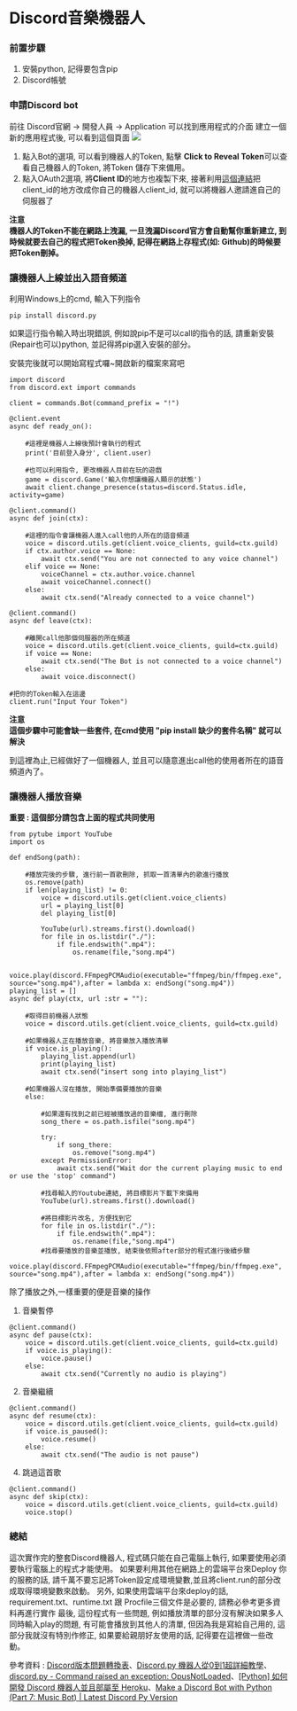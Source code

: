 # Discord音樂機器人

### 前置步驟
1. 安裝python, 記得要包含pip
2. Discord帳號

### 申請Discord bot
前往 Discord官網 -> 開發人員 -> Application 可以找到應用程式的介面
建立一個新的應用程式後, 可以看到這個頁面
![](https://i.imgur.com/Qr1DDVH.png)
1. 點入Bot的選項, 可以看到機器人的Token, 點擊 **Click to Reveal Token**可以查看自己機器人的Token, 將Token 儲存下來備用。
2. 點入OAuth2選項, 將**Client ID**的地方也複製下來, 接著利用[這個連結](https://discordapp.com/oauth2/authorize?permissions=301001759&scope=bot&client_id=你的機器人的clientID)把client_id的地方改成你自己的機器人client_id, 就可以將機器人邀請進自己的伺服器了

**注意**\
**機器人的Token不能在網路上洩漏, 一旦洩漏Discord官方會自動幫你重新建立, 
到時候就要去自己的程式把Token換掉, 
記得在網路上存程式(如: Github)的時候要把Token刪掉。**


### 讓機器人上線並出入語音頻道
利用Windows上的cmd, 輸入下列指令
```
pip install discord.py
```
如果這行指令輸入時出現錯誤, 例如說pip不是可以call的指令的話, 請重新安裝(Repair也可以)python, 並記得將pip選入安裝的部分。

安裝完後就可以開始寫程式囉~開啟新的檔案來寫吧
```
import discord
from discord.ext import commands

client = commands.Bot(command_prefix = "!")

@client.event
async def ready_on():

    #這裡是機器人上線後預計會執行的程式
    print('目前登入身分', client.user)
    
    #也可以利用指令, 更改機器人目前在玩的遊戲
    game = discord.Game('輸入你想讓機器人顯示的狀態')
    await client.change_presence(status=discord.Status.idle, activity=game)

@client.command()
async def join(ctx):
    
    #這裡的指令會讓機器人進入call他的人所在的語音頻道
    voice = discord.utils.get(client.voice_clients, guild=ctx.guild)
    if ctx.author.voice == None:
        await ctx.send("You are not connected to any voice channel")
    elif voice == None:
        voiceChannel = ctx.author.voice.channel
        await voiceChannel.connect()
    else:
        await ctx.send("Already connected to a voice channel")
        
@client.command()
async def leave(ctx):
    
    #離開call他那個伺服器的所在頻道
    voice = discord.utils.get(client.voice_clients, guild=ctx.guild)
    if voice == None:
        await ctx.send("The Bot is not connected to a voice channel")
    else:
        await voice.disconnect()
        
#把你的Token輸入在這邊
client.run("Input Your Token")
```

**注意**\
**這個步驟中可能會缺一些套件,
在cmd使用 "pip install 缺少的套件名稱"
就可以解決**


到這裡為止,已經做好了一個機器人, 並且可以隨意進出call他的使用者所在的語音頻道內了。

### 讓機器人播放音樂

**重要 : 這個部分請包含上面的程式共同使用**

```
from pytube import YouTube
import os

def endSong(path):

    #播放完後的步驟, 進行前一首歌刪除, 抓取一首清單內的歌進行播放
    os.remove(path)
    if len(playing_list) != 0:
        voice = discord.utils.get(client.voice_clients)
        url = playing_list[0]
        del playing_list[0]
        
        YouTube(url).streams.first().download()
        for file in os.listdir("./"):
            if file.endswith(".mp4"):
                os.rename(file,"song.mp4")
        
        voice.play(discord.FFmpegPCMAudio(executable="ffmpeg/bin/ffmpeg.exe", source="song.mp4"),after = lambda x: endSong("song.mp4"))
playing_list = []
async def play(ctx, url :str = ""):
    
    #取得目前機器人狀態
    voice = discord.utils.get(client.voice_clients, guild=ctx.guild)
    
    #如果機器人正在播放音樂, 將音樂放入播放清單
    if voice.is_playing():
        playing_list.append(url)
        print(playing_list)
        await ctx.send("insert song into playing_list")
    
    #如果機器人沒在播放, 開始準備要播放的音樂
    else:
    
        #如果還有找到之前已經被播放過的音樂檔, 進行刪除
        song_there = os.path.isfile("song.mp4")
        
        try:
            if song_there:
                os.remove("song.mp4")
        except PermissionError:
            await ctx.send("Wait dor the current playing music to end or use the 'stop' command")
        
        #找尋輸入的Youtube連結, 將目標影片下載下來備用
        YouTube(url).streams.first().download()
        
        #將目標影片改名, 方便找到它
        for file in os.listdir("./"):
            if file.endswith(".mp4"):
                os.rename(file,"song.mp4")
        #找尋要播放的音樂並播放, 結束後依照after部分的程式進行後續步驟
        voice.play(discord.FFmpegPCMAudio(executable="ffmpeg/bin/ffmpeg.exe", source="song.mp4"),after = lambda x: endSong("song.mp4"))
```
除了播放之外,一樣重要的便是音樂的操作
1. 音樂暫停
```
@client.command()
async def pause(ctx):
    voice = discord.utils.get(client.voice_clients, guild=ctx.guild)
    if voice.is_playing():
        voice.pause()
    else:
        await ctx.send("Currently no audio is playing")
```

2. 音樂繼續
```
@client.command()
async def resume(ctx):
    voice = discord.utils.get(client.voice_clients, guild=ctx.guild)
    if voice.is_paused():
        voice.resume()
    else:
        await ctx.send("The audio is not pause")
```
4. 跳過這首歌
```
@client.command()
async def skip(ctx):
    voice = discord.utils.get(client.voice_clients, guild=ctx.guild)
    voice.stop()
```

### 總結
這次實作完的整套Discord機器人, 程式碼只能在自己電腦上執行, 如果要使用必須要執行電腦上的程式才能使用。
如果要利用其他在網路上的雲端平台來Deploy 你的服務的話, 請千萬不要忘記將Token設定成環境變數,並且將client.run的部分改成取得環境變數來啟動。
另外, 如果使用雲端平台來deploy的話, requirement.txt、runtime.txt 跟 Procfile三個文件是必要的, 請務必參考更多資料再進行實作
最後, 這份程式有一些問題, 例如播放清單的部分沒有解決如果多人同時輸入play的問題, 有可能會播放到其他人的清單, 但因為我是寫給自己用的, 這部分我就沒有特別作修正, 如果要給親朋好友使用的話, 記得要在這裡做一些改動。

參考資料 : [Discord版本問題轉換表](https://discordpy.readthedocs.io/en/stable/migrating.html)、[Discord.py 機器人從0到1超詳細教學](https://hackmd.io/@kangjw/Discordpy%E6%A9%9F%E5%99%A8%E4%BA%BA%E5%BE%9E0%E5%88%B01%E8%B6%85%E8%A9%B3%E7%B4%B0%E6%95%99%E5%AD%B8)、[discord.py - Command raised an exception: OpusNotLoaded](https://stackoverflow.com/questions/55919924/discord-py-command-raised-an-exception-opusnotloaded)、[[Python] 如何開發 Discord 機器人並且部屬至 Heroku](https://fightwennote.blogspot.com/2017/10/python-discord-heroku.html)、[Make a Discord Bot with Python (Part 7: Music Bot) | Latest Discord Py Version](https://www.youtube.com/watch?v=ml-5tXRmmFk)
